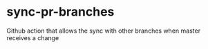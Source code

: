 # sync-pr-branches
Github action that allows the sync with other branches when master receives a change
